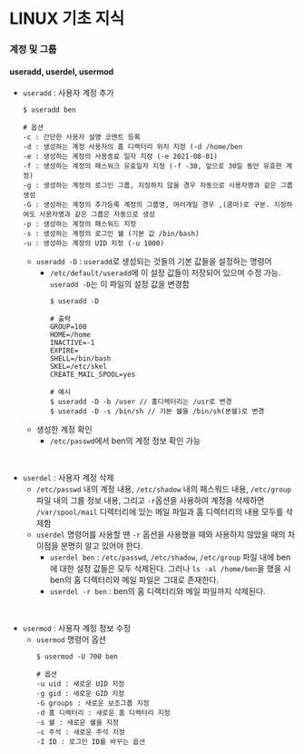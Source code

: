 # LINUX 기초 지식
### 계정 및 그룹
#### useradd, userdel, usermod
* `useradd` : 사용자 계정 추가
	```
	$ useradd ben
	
	# 옵션
	-c : 간단한 사용자 설명 코멘트 등록
	-d : 생성하는 계정 사용자의 홈 디렉터리 위치 지정 (-d /home/ben
	-e : 생성하는 계정의 사용종료 일자 지정 (-e 2021-08-01)
	-f : 생성하는 계정의 패스워크 유효일자 지정 (-f -30, 앞으로 30일 동안 유효한 계정)
	-g : 생성하는 계정의 로그인 그룹, 지정하지 않을 경우 자동으로 사용자명과 같은 그룹 생성
	-G : 생성하는 계정의 추가등록 계정의 그룹명, 여러개일 경우 ,(콤마)로 구분. 지정하여도 사용자명과 같은 그룹은 자동으로 생성
	-p : 생성하는 계정의 패스워드 지정
	-s : 생성하는 계정의 로그인 쉘 (기본 값 /bin/bash)
	-u : 생성하는 계정의 UID 지정 (-u 1000)
	```
	* `useradd -D` : `useradd`로 생성되는 것들의 기본 값들을 설정하는 명령어
		* `/etc/default/useradd`에 이 설정 값들이 저장되어 있으며 수정 가능. `useradd -D`는 이 파일의 설정 값을 변경함
		    ```
		    $ useradd -D 
		    
		    # 출력
		    GROUP=100 
		    HOME=/home 
		    INACTIVE=-1 
		    EXPIRE= 
		    SHELL=/bin/bash 
		    SKEL=/etc/skel 
		    CREATE_MAIL_SPOOL=yes  
		    
		    # 예시
		    $ useradd -D -b /user // 홈디렉터리는 /usr로 변경
		    $ useradd -D -s /bin/sh // 기본 쉘을 /bin/sh(본쉘)로 변경
		    ```
    * 생성한 계정 확인
	    * `/etc/passwd`에서 ben의 계정 정보 확인 가능

<br/>

* `userdel` : 사용자  계정 삭제
	* `/etc/passwd` 내의 계정 내용, `/etc/shadow` 내의 패스워드 내용, `/etc/group` 파일 내의 그룹 정보 내용, 그리고 `-r`옵션을 사용하여 계정을 삭제하면  `/var/spool/mail` 디렉터리에 있는 메일 파일과 홈 디렉터리의 내용 모두를 삭제함
	* `userdel` 명령어를 사용할 땐 `-r` 옵션을 사용했을 때와 사용하지 않았을 때의 차이점을 분명히 알고 있어야 한다.
		* `userdel ben` : `/etc/passwd`, `/etc/shadow`, `/etc/group` 파일 내에 ben 에 대한 설정 값들은 모두 삭제된다. 그러나 `ls -al /home/ben`을 했을 시 ben의 홈 디렉터리와 메일 파일은 그대로 존재한다.
		* `userdel -r ben` : ben의 홈 디렉터리와 메일 파일까지 삭제된다.

<br/>

* `usermod` : 사용자 계정 정보 수정
	* `usermod` 명령어 옵션
		```
		$ usermod -U 700 ben
		
		# 옵션 
		-u uid : 새로운 UID 지정
		-g gid : 새로운 GID 지정
		-G groups : 새로운 보조그룹 지정
		-d 홈 디렉터리 : 새로운 홈 디렉터리 지정
		-s 쉘 : 새로운 쉘을 지정
		-c 주석 : 새로운 주석 지정
		-I ID : 로그인 ID를 바꾸는 옵션
		```
